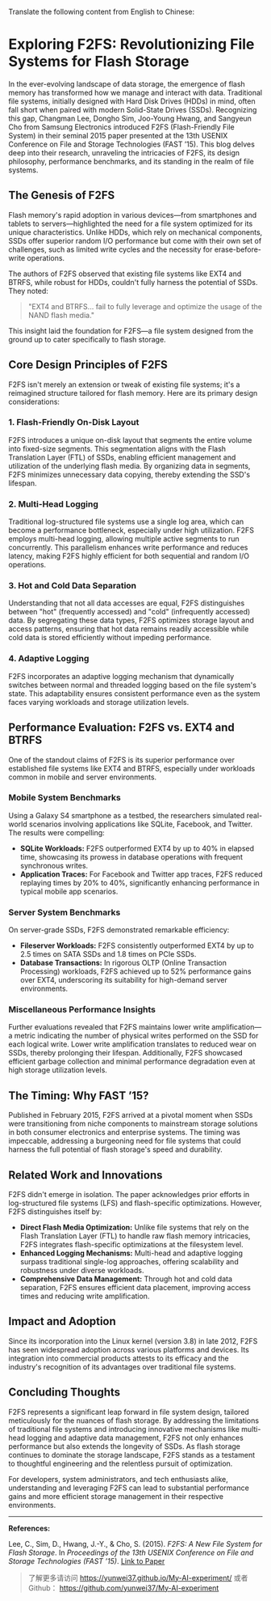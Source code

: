 Translate the following content from English to Chinese:

# Exploring F2FS: Revolutionizing File Systems for Flash Storage

In the ever-evolving landscape of data storage, the emergence of flash memory has transformed how we manage and interact with data. Traditional file systems, initially designed with Hard Disk Drives (HDDs) in mind, often fall short when paired with modern Solid-State Drives (SSDs). Recognizing this gap, Changman Lee, Dongho Sim, Joo-Young Hwang, and Sangyeun Cho from Samsung Electronics introduced F2FS (Flash-Friendly File System) in their seminal 2015 paper presented at the 13th USENIX Conference on File and Storage Technologies (FAST ’15). This blog delves deep into their research, unraveling the intricacies of F2FS, its design philosophy, performance benchmarks, and its standing in the realm of file systems.

## The Genesis of F2FS

Flash memory's rapid adoption in various devices—from smartphones and tablets to servers—highlighted the need for a file system optimized for its unique characteristics. Unlike HDDs, which rely on mechanical components, SSDs offer superior random I/O performance but come with their own set of challenges, such as limited write cycles and the necessity for erase-before-write operations.

The authors of F2FS observed that existing file systems like EXT4 and BTRFS, while robust for HDDs, couldn't fully harness the potential of SSDs. They noted:

> "EXT4 and BTRFS... fail to fully leverage and optimize the usage of the NAND flash media."

This insight laid the foundation for F2FS—a file system designed from the ground up to cater specifically to flash storage.

## Core Design Principles of F2FS

F2FS isn't merely an extension or tweak of existing file systems; it's a reimagined structure tailored for flash memory. Here are its primary design considerations:

### 1. Flash-Friendly On-Disk Layout

F2FS introduces a unique on-disk layout that segments the entire volume into fixed-size segments. This segmentation aligns with the Flash Translation Layer (FTL) of SSDs, enabling efficient management and utilization of the underlying flash media. By organizing data in segments, F2FS minimizes unnecessary data copying, thereby extending the SSD's lifespan.

### 2. Multi-Head Logging

Traditional log-structured file systems use a single log area, which can become a performance bottleneck, especially under high utilization. F2FS employs multi-head logging, allowing multiple active segments to run concurrently. This parallelism enhances write performance and reduces latency, making F2FS highly efficient for both sequential and random I/O operations.

### 3. Hot and Cold Data Separation

Understanding that not all data accesses are equal, F2FS distinguishes between "hot" (frequently accessed) and "cold" (infrequently accessed) data. By segregating these data types, F2FS optimizes storage layout and access patterns, ensuring that hot data remains readily accessible while cold data is stored efficiently without impeding performance.

### 4. Adaptive Logging

F2FS incorporates an adaptive logging mechanism that dynamically switches between normal and threaded logging based on the file system's state. This adaptability ensures consistent performance even as the system faces varying workloads and storage utilization levels.

## Performance Evaluation: F2FS vs. EXT4 and BTRFS

One of the standout claims of F2FS is its superior performance over established file systems like EXT4 and BTRFS, especially under workloads common in mobile and server environments.

### Mobile System Benchmarks

Using a Galaxy S4 smartphone as a testbed, the researchers simulated real-world scenarios involving applications like SQLite, Facebook, and Twitter. The results were compelling:

- **SQLite Workloads:** F2FS outperformed EXT4 by up to 40% in elapsed time, showcasing its prowess in database operations with frequent synchronous writes.
- **Application Traces:** For Facebook and Twitter app traces, F2FS reduced replaying times by 20% to 40%, significantly enhancing performance in typical mobile app scenarios.

### Server System Benchmarks

On server-grade SSDs, F2FS demonstrated remarkable efficiency:

- **Fileserver Workloads:** F2FS consistently outperformed EXT4 by up to 2.5 times on SATA SSDs and 1.8 times on PCIe SSDs.
- **Database Transactions:** In rigorous OLTP (Online Transaction Processing) workloads, F2FS achieved up to 52% performance gains over EXT4, underscoring its suitability for high-demand server environments.

### Miscellaneous Performance Insights

Further evaluations revealed that F2FS maintains lower write amplification—a metric indicating the number of physical writes performed on the SSD for each logical write. Lower write amplification translates to reduced wear on SSDs, thereby prolonging their lifespan. Additionally, F2FS showcased efficient garbage collection and minimal performance degradation even at high storage utilization levels.

## The Timing: Why FAST ’15?

Published in February 2015, F2FS arrived at a pivotal moment when SSDs were transitioning from niche components to mainstream storage solutions in both consumer electronics and enterprise systems. The timing was impeccable, addressing a burgeoning need for file systems that could harness the full potential of flash storage's speed and durability.

## Related Work and Innovations

F2FS didn't emerge in isolation. The paper acknowledges prior efforts in log-structured file systems (LFS) and flash-specific optimizations. However, F2FS distinguishes itself by:

- **Direct Flash Media Optimization:** Unlike file systems that rely on the Flash Translation Layer (FTL) to handle raw flash memory intricacies, F2FS integrates flash-specific optimizations at the filesystem level.
- **Enhanced Logging Mechanisms:** Multi-head and adaptive logging surpass traditional single-log approaches, offering scalability and robustness under diverse workloads.
- **Comprehensive Data Management:** Through hot and cold data separation, F2FS ensures efficient data placement, improving access times and reducing write amplification.

## Impact and Adoption

Since its incorporation into the Linux kernel (version 3.8) in late 2012, F2FS has seen widespread adoption across various platforms and devices. Its integration into commercial products attests to its efficacy and the industry's recognition of its advantages over traditional file systems.

## Concluding Thoughts

F2FS represents a significant leap forward in file system design, tailored meticulously for the nuances of flash storage. By addressing the limitations of traditional file systems and introducing innovative mechanisms like multi-head logging and adaptive data management, F2FS not only enhances performance but also extends the longevity of SSDs. As flash storage continues to dominate the storage landscape, F2FS stands as a testament to thoughtful engineering and the relentless pursuit of optimization.

For developers, system administrators, and tech enthusiasts alike, understanding and leveraging F2FS can lead to substantial performance gains and more efficient storage management in their respective environments.

---

**References:**

Lee, C., Sim, D., Hwang, J.-Y., & Cho, S. (2015). *F2FS: A New File System for Flash Storage*. In *Proceedings of the 13th USENIX Conference on File and Storage Technologies (FAST ’15)*. [Link to Paper](https://www.usenix.org/conference/fast15/technical-sessions/presentation/lee)

> 了解更多请访问 <https://yunwei37.github.io/My-AI-experiment/> 或者 Github： <https://github.com/yunwei37/My-AI-experiment>
